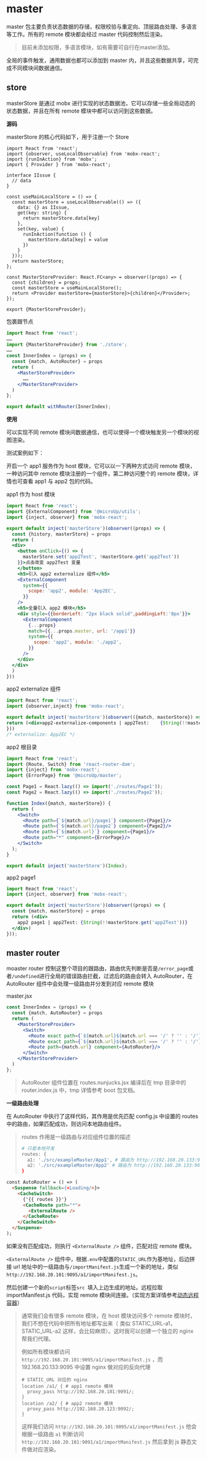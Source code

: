 # master

master 包主要负责状态数据的存储，权限校验与重定向、顶层路由处理、多语言等工作。所有的 remote 模块都会经过 master 代码控制然后渲染。

> 目前未添加权限，多语言模块，如有需要可自行在master添加。

全局的事件触发，通用数据也都可以添加到 master 内，并且这些数据共享，可完成不同模块间数据通信。

## store

masterStore 是通过 mobx 进行实现的状态数据池，它可以存储一些全局动态的状态数据，并且在所有 remote 模块中都可以访问到这些数据。

**源码**

masterStore 的核心代码如下，用于注册一个 Store

```tsx
import React from 'react';
import {observer, useLocalObservable} from 'mobx-react';
import {runInAction} from 'mobx';
import { Provider } from 'mobx-react';

interface IIssue {
  // data
}

const useMainLocalStore = () => {
  const masterStore = useLocalObservable(() => ({
    data: {} as IIssue,
    get(key: string) {
      return masterStore.data[key]
    },
    set(key, value) {
      runInAction(function () {
        masterStore.data[key] = value
      })
    }
  }));
  return masterStore;
};

const MasterStoreProvider: React.FC<any> = observer((props) => {
  const {children} = props;
  const masterStore = useMainLocalStore();
  return <Provider masterStore={masterStore}>{children}</Provider>;
});

export {MasterStoreProvider};
```

包裹跟节点

```jsx
import React from 'react';
……
import {MasterStoreProvider} from './store';
……
const InnerIndex = (props) => {
  const {match, AutoRouter} = props
  return (
    <MasterStoreProvider>
      ……
    </MasterStoreProvider>
  )
};

export default withRouter(InnerIndex);
```

**使用**

可以实现不同 remote 模块间数据通信，也可以使得一个模块触发另一个模块的视图渲染。

测试案例如下：

开启一个 app1 服务作为 host 模块，它可以以一下两种方式访问 remote 模块，一种访问其中 remote 模块注册的一个组件，第二种访问整个的 remote 模块，详情也可查看 app1 与 app2 包的代码。

app1 作为 host 模块

```jsx
import React from 'react';
import {ExternalComponent} from '@microUp/utils';
import {inject, observer} from 'mobx-react';

export default inject('masterStore')(observer((props) => {
  const {history, masterStore} = props
  return (
  <div>
    <button onClick={() => {
      masterStore.set('app2Test', !masterStore.get('app2Test'))
    }}>点击改变 app2Test 变量
    </button>
    <h5>引入 app2 externalize 组件</h5>
    <ExternalComponent
      system={{
        scope: 'app2', module: 'App2EC',
      }}
    />
    <h5>全量引入 app2 模块</h5>
    <div style={{borderLeft: "2px black solid",paddingLeft:'8px'}}>
      <ExternalComponent
        {...props}
        match={{...props.master, url: '/app1'}}
        system={{
          scope: 'app2', module: './app2',
        }}
      />
    </div>
  </div>
  )
}))
```

app2 externalize 组件

```jsx
import React from 'react';
import {observer,inject} from 'mobx-react';

export default inject('masterStore')(observer(({match, masterStore}) => {
return (<div>app2-externalize-components | app2Test: 	{String(!!masterStore.get('app2Test'))}</div>);
}))
/* externalize: App2EC */
```

app2 根目录

```jsx
import React from 'react';
import {Route, Switch} from 'react-router-dom';
import {inject} from 'mobx-react';
import {ErrorPage} from '@microUp/master';

const Page1 = React.lazy(() => import('./routes/Page1'));
const Page2 = React.lazy(() => import('./routes/Page2'));

function Index({match, masterStore}) {
  return (
    <Switch>
      <Route path={`${match.url}/page1`} component={Page1}/>
      <Route path={`${match.url}/page2`} component={Page2}/>
      <Route path={`${match.url}`} component={Page1}/>
      <Route path="*" component={ErrorPage}/>
    </Switch>
  );
}

export default inject('masterStore')(Index);
```

app2 page1

```jsx
import React from 'react';
import {inject, observer} from 'mobx-react';

export default inject('masterStore')(observer((props) => {
  const {match, masterStore} = props
  return (<div>
    app2 page1 | app2Test: {String(!!masterStore.get('app2Test'))}
  </div>)
}));
```

## master router

moaster router 控制这整个项目的跟路由，路由优先判断是否是`/error_page`或者`/undefined`进行全局的错误路由拦截，过滤后的路由会转入 AutoRouter，在 AutoRouter 组件中会处理一级路由并分发到对应 remote 模块

master.jsx

```jsx
const InnerIndex = (props) => {
  const {match, AutoRouter} = props
  return (
    <MasterStoreProvider>
      <Switch>
        <Route exact path={`${match.url}${match.url === '/' ? '' : '/'}error_page`} component={ErrorPage}/>
        <Route exact path={`${match.url}${match.url === '/' ? '' : '/'}undefined`} component={Empty}/>
        <Route path={match.url} component={AutoRouter}/>
      </Switch>
    </MasterStoreProvider>
  )
};
```

> AutoRouter 组件位置在 routes.nunjucks.jsx 编译后在 tmp 目录中的 router.index.js 中，tmp 详情参考 boot 包文档。

**一级路由处理**

在 AutoRouter 中执行了这样代码，其作用是优先匹配 config.js 中设置的 routes 中的路由，如果匹配成功，则访问本地路由组件。

> routes 作用是一级路由与对应组件位置的描述
>
> ```bash
> # 只是本地开发
> routes: {
>   a1: './src/exampleMaster/App1', # 路由为 http://192.168.20.133:9091/#/a1/
>   a2: './src/exampleMaster/App2' # 路由为 http://192.168.20.133:9091/#/a2/
> }
> ```
>

```html
const AutoRouter = () => (
  <Suspense fallback={<Loading/>}>
    <CacheSwitch>
      {'{{ routes }}'}
      <CacheRoute path="*">
        <ExternalRoute />
      </CacheRoute>
    </CacheSwitch>
  </Suspense>
);
```

如果没有匹配成功，则执行 `<ExternalRoute />` 组件，匹配对应 remote 模块。

 `<ExternalRoute />` 组件中，根据`.env`中配置的`STATIC_URL`作为基地址，后边拼接 url 地址中的一级路由与`/importManifest.js`生成一个新的地址，类似`http://192.168.20.101:9095/a1/importManifest.js`。

然后创建一个新的`script`标签`src `填入上边生成的地址。远程拉取 importManifest.js 代码，实现 remote 模块间连接。（实现方案详情参考[动态远程容器](https://webpack.js.org/concepts/module-federation/#dynamic-remote-containers)）

> 通常我们会有很多 remote 模块，在 host 模块访问多个 remote 模块时，我们不想在代码中把所有地址都写出来（ 类似 STATIC_URL-a1，STATIC_URL-a2 这样，会比较麻烦）。这时我可以创建一个独立的 nginx 帮我们代理。
>
> 例如所有模块都访问 `http://192.168.20.101:9095/a1/importManifest.js` ，而 192.168.20.133:9095 中设置 nginx 做对应的反向代理
>
> ```
> # STATIC_URL 对应的 nginx
> location /a1/ { # app1 remote 模块
> 	proxy_pass http://192.168.20.101:9091/; 
> }
> location /a2/ { # app2 remote 模块
> 	proxy_pass http://192.168.20.123:9092/;
> }
> ```
>
> 这样我们访问 `http://192.168.20.101:9095/a1/importManifest.js` 他会根据一级路由 `a1` 判断访问  `http://192.168.20.101:9091/a1/importManifest.js` 然后拿到 js 静态文件做对应渲染。



## 

